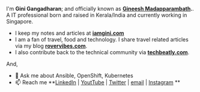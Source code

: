 I'm **Gini Gangadharan**; and officially known as **[Gineesh Madapparambath](https://www.linkedin.com/in/gineesh/).**. A IT professional born and raised in Kerala/India and currently working in Singapore.

- I keep my notes and articles at **[iamgini.com](https://www.iamgini.com/)**
- I am a fan of travel, food and technology. I share travel related articles via my blog **[rovervibes.com](https://www.rovervibes.com/)**. 
- I also contribute back to the technical community via **[techbeatly.com](https://www.techbeatly.com/)**.

And, 
- 💬 Ask me about Ansible, OpenShift, Kubernetes
- 📫 Reach me **[LinkedIn](https://www.linkedin.com/in/gineesh/) | [YoutTube](https://www.youtube.com/channel/UCLA_wrgCYV2R2ZHgk1xTCqg?sub_confirmation=1) | [Twitter](https://twitter.com/GiniGangadharan) | [email](mailto:net.gini@gmail.com) | [Instagram](https://www.instagram.com/ginigangadharan/) **

<!--
Here are some ideas to get you started:

- 🔭 I’m currently working on ...
- 🌱 I’m currently learning ...
- 👯 I’m looking to collaborate on ...
- 🤔 I’m looking for help with ...
- 💬 Ask me about ...
- 📫 How to reach me: ...
- 😄 Pronouns: ...
- ⚡ Fun fact: ...
-->
